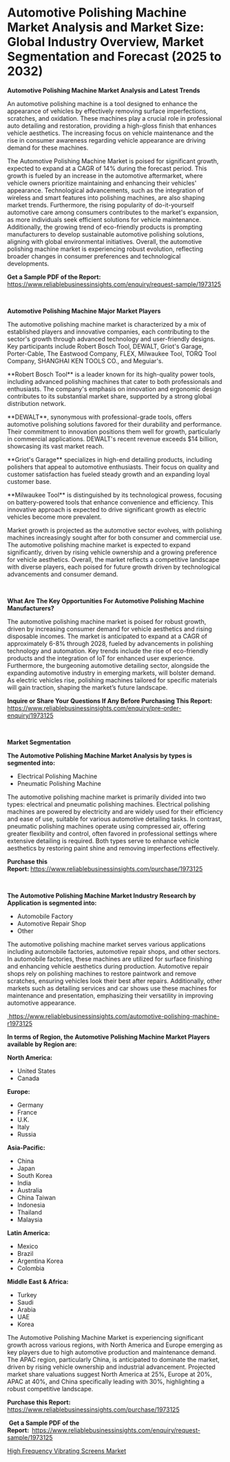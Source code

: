 <p><h1>Automotive Polishing Machine Market Analysis and Market Size: Global Industry Overview, Market Segmentation and Forecast (2025 to 2032)</h1></p><p><strong>Automotive Polishing Machine Market Analysis and Latest Trends</strong></p>
<p><p>An automotive polishing machine is a tool designed to enhance the appearance of vehicles by effectively removing surface imperfections, scratches, and oxidation. These machines play a crucial role in professional auto detailing and restoration, providing a high-gloss finish that enhances vehicle aesthetics. The increasing focus on vehicle maintenance and the rise in consumer awareness regarding vehicle appearance are driving demand for these machines.</p><p>The Automotive Polishing Machine Market is poised for significant growth, expected to expand at a CAGR of 14% during the forecast period. This growth is fueled by an increase in the automotive aftermarket, where vehicle owners prioritize maintaining and enhancing their vehicles' appearance. Technological advancements, such as the integration of wireless and smart features into polishing machines, are also shaping market trends. Furthermore, the rising popularity of do-it-yourself automotive care among consumers contributes to the market's expansion, as more individuals seek efficient solutions for vehicle maintenance. Additionally, the growing trend of eco-friendly products is prompting manufacturers to develop sustainable automotive polishing solutions, aligning with global environmental initiatives. Overall, the automotive polishing machine market is experiencing robust evolution, reflecting broader changes in consumer preferences and technological developments.</p></p>
<p><strong>Get a Sample PDF of the Report:&nbsp;</strong> <a href="https://www.reliablebusinessinsights.com/enquiry/request-sample/1973125?utm_campaign=2475&utm_medium=2&utm_source=Github&utm_content=ia&utm_term=23022025&utm_id=automotive-polishing-machine">https://www.reliablebusinessinsights.com/enquiry/request-sample/1973125</a></p>
<p>&nbsp;</p>
<p><strong>Automotive Polishing Machine Major Market Players</strong></p>
<p><p>The automotive polishing machine market is characterized by a mix of established players and innovative companies, each contributing to the sector's growth through advanced technology and user-friendly designs. Key participants include Robert Bosch Tool, DEWALT, Griot's Garage, Porter-Cable, The Eastwood Company, FLEX, Milwaukee Tool, TORQ Tool Company, SHANGHAI KEN TOOLS CO., and Meguiar's.</p><p>**Robert Bosch Tool** is a leader known for its high-quality power tools, including advanced polishing machines that cater to both professionals and enthusiasts. The company's emphasis on innovation and ergonomic design contributes to its substantial market share, supported by a strong global distribution network.</p><p>**DEWALT**, synonymous with professional-grade tools, offers automotive polishing solutions favored for their durability and performance. Their commitment to innovation positions them well for growth, particularly in commercial applications. DEWALT's recent revenue exceeds $14 billion, showcasing its vast market reach.</p><p>**Griot's Garage** specializes in high-end detailing products, including polishers that appeal to automotive enthusiasts. Their focus on quality and customer satisfaction has fueled steady growth and an expanding loyal customer base.</p><p>**Milwaukee Tool** is distinguished by its technological prowess, focusing on battery-powered tools that enhance convenience and efficiency. This innovative approach is expected to drive significant growth as electric vehicles become more prevalent.</p><p>Market growth is projected as the automotive sector evolves, with polishing machines increasingly sought after for both consumer and commercial use. The automotive polishing machine market is expected to expand significantly, driven by rising vehicle ownership and a growing preference for vehicle aesthetics. Overall, the market reflects a competitive landscape with diverse players, each poised for future growth driven by technological advancements and consumer demand.</p></p>
<p>&nbsp;</p>
<p><strong>What Are The Key Opportunities For Automotive Polishing Machine Manufacturers?</strong></p>
<p><p>The automotive polishing machine market is poised for robust growth, driven by increasing consumer demand for vehicle aesthetics and rising disposable incomes. The market is anticipated to expand at a CAGR of approximately 6-8% through 2028, fueled by advancements in polishing technology and automation. Key trends include the rise of eco-friendly products and the integration of IoT for enhanced user experience. Furthermore, the burgeoning automotive detailing sector, alongside the expanding automotive industry in emerging markets, will bolster demand. As electric vehicles rise, polishing machines tailored for specific materials will gain traction, shaping the market’s future landscape.</p></p>
<p><strong>Inquire or Share Your Questions If Any Before Purchasing This Report:</strong> <a href="https://www.reliablebusinessinsights.com/enquiry/pre-order-enquiry/1973125?utm_campaign=2475&utm_medium=2&utm_source=Github&utm_content=ia&utm_term=23022025&utm_id=automotive-polishing-machine">https://www.reliablebusinessinsights.com/enquiry/pre-order-enquiry/1973125</a></p>
<p>&nbsp;</p>
<p><strong>Market Segmentation</strong></p>
<p><strong>The Automotive Polishing Machine Market Analysis by types is segmented into:</strong></p>
<p><ul><li>Electrical Polishing Machine</li><li>Pneumatic Polishing Machine</li></ul></p>
<p><p>The automotive polishing machine market is primarily divided into two types: electrical and pneumatic polishing machines. Electrical polishing machines are powered by electricity and are widely used for their efficiency and ease of use, suitable for various automotive detailing tasks. In contrast, pneumatic polishing machines operate using compressed air, offering greater flexibility and control, often favored in professional settings where extensive detailing is required. Both types serve to enhance vehicle aesthetics by restoring paint shine and removing imperfections effectively.</p></p>
<p><strong>Purchase this Report:&nbsp;</strong><a href="https://www.reliablebusinessinsights.com/purchase/1973125?utm_campaign=2475&utm_medium=2&utm_source=Github&utm_content=ia&utm_term=23022025&utm_id=automotive-polishing-machine">https://www.reliablebusinessinsights.com/purchase/1973125</a></p>
<p>&nbsp;</p>
<p><strong>The Automotive Polishing Machine Market Industry Research by Application is segmented into:</strong></p>
<p><ul><li>Automobile Factory</li><li>Automotive Repair Shop</li><li>Other</li></ul></p>
<p><p>The automotive polishing machine market serves various applications including automobile factories, automotive repair shops, and other sectors. In automobile factories, these machines are utilized for surface finishing and enhancing vehicle aesthetics during production. Automotive repair shops rely on polishing machines to restore paintwork and remove scratches, ensuring vehicles look their best after repairs. Additionally, other markets such as detailing services and car shows use these machines for maintenance and presentation, emphasizing their versatility in improving automotive appearance.</p></p>
<p><a href="https://www.reliablebusinessinsights.com/automotive-polishing-machine-r1973125?utm_campaign=2475&utm_medium=2&utm_source=Github&utm_content=ia&utm_term=23022025&utm_id=automotive-polishing-machine">&nbsp;https://www.reliablebusinessinsights.com/automotive-polishing-machine-r1973125</a></p>
<p><strong>In terms of Region, the Automotive Polishing Machine Market Players available by Region are:</strong></p>
<p>
    <p> <strong> North America: </strong>
        <ul>
            <li>United States</li>
            <li>Canada</li>
        </ul>
        </p> 
    <p> <strong> Europe: </strong>
        <ul>
            <li>Germany</li>
            <li>France</li>
            <li>U.K.</li>
            <li>Italy</li>
            <li>Russia</li>
        </ul>
        </p> 
    <p> <strong> Asia-Pacific: </strong>
        <ul>
            <li>China</li>
            <li>Japan</li>
            <li>South Korea</li>
            <li>India</li>
            <li>Australia</li>
            <li>China Taiwan</li>
            <li>Indonesia</li>
            <li>Thailand</li>
            <li>Malaysia</li>
        </ul>
        </p> 
    <p> <strong> Latin America: </strong>
        <ul>
            <li>Mexico</li>
            <li>Brazil</li>
            <li>Argentina Korea</li>
            <li>Colombia</li>
        </ul>
        </p> 
    <p> <strong> Middle East & Africa: </strong>
        <ul>
            <li>Turkey</li>
            <li>Saudi</li>
            <li>Arabia</li>
            <li>UAE</li>
            <li>Korea</li>
        </ul>
    </p>
    </p>
<p><p>The Automotive Polishing Machine Market is experiencing significant growth across various regions, with North America and Europe emerging as key players due to high automotive production and maintenance demand. The APAC region, particularly China, is anticipated to dominate the market, driven by rising vehicle ownership and industrial advancement. Projected market share valuations suggest North America at 25%, Europe at 20%, APAC at 40%, and China specifically leading with 30%, highlighting a robust competitive landscape.</p></p>
<p><strong>Purchase this Report: </strong><a href="https://www.reliablebusinessinsights.com/purchase/1973125?utm_campaign=2475&utm_medium=2&utm_source=Github&utm_content=ia&utm_term=23022025&utm_id=automotive-polishing-machine">https://www.reliablebusinessinsights.com/purchase/1973125</a></p>
<p>&nbsp;<strong>Get a Sample PDF of the Report:&nbsp;&nbsp;</strong><a href="https://www.reliablebusinessinsights.com/enquiry/request-sample/1973125?utm_campaign=2475&utm_medium=2&utm_source=Github&utm_content=ia&utm_term=23022025&utm_id=automotive-polishing-machine">https://www.reliablebusinessinsights.com/enquiry/request-sample/1973125</a></p>
<p><strong></strong></p>
<p><p><a href="https://github.com/donnettaletizia/Market-Research-Report-List-1/blob/main/high-frequency-vibrating-screens-market.md?utm_campaign=2475&utm_medium=2&utm_source=Github&utm_content=ia&utm_term=23022025&utm_id=automotive-polishing-machine">High Frequency Vibrating Screens Market</a></p></p>